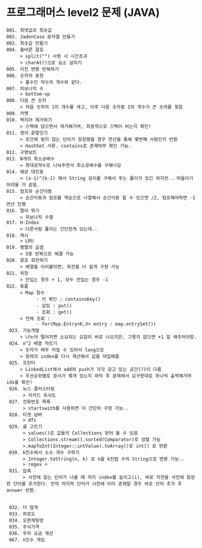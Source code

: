 프로그래머스 level2 문제 (JAVA)
===============================
    001. 최댓값과 최솟값
    002. JadenCase 문자열 만들기
    003. 최솟값 만들기
    004. 올바른 괄호
         > split("") 사용 시 시간초과 
         > charAt()으로 요소 살피기
    005. 이진 변환 반복하기
    006. 숫자의 표현
         > 홀수인 약수의 개수와 같다.
    007. 피보나치 수
         > bottom-up
    008. 다음 큰 숫자
         > 처음 숫자의 1의 개수를 세고, 이후 다음 숫자중 1의 개수가 큰 숫자를 찾음
    009. 카펫
    010. 짝지어 제거하기
         > 스택에 담으면서 제거해가며, 최종적으로 스택이 비는지 확인!
    011. 영어 끝말잇기
         > 조건에 맞지 않는 단어가 등장했을 경우 연산을 통해 몇번째 사람인지 반환
         > HashSet 사용. contains로 존재여부 확인 가능.
    012. 구명보트
    013. N개의 최소공배수
         > 최대공약수로 나눠주면서 최소공배수를 구해나감
    014. 예상 대진표
         > (a-1)^(b-1) 해서 String 길이를 구해서 푸는 풀이가 있긴 하지만.. 떠올리기 어려울 거 같음.
    015. 점프와 순간이동
         > 순간이동과 점프를 역순으로 나열해서 순간이동 할 수 있으면 /2, 점프해야하면 -1 연산 진행
    016. 멀리 뛰기
         > 피보나치 수열
    017. H-Index
         > 다른사람 풀이는 간단한게 있는데..
    018. 캐시
         > LRU 
    019. 행렬의 곱셈
         > 3중 반복으로 해결 가능 
    020. 괄호 회전하기
         > 배열을 이어붙이면, 회전을 더 쉽게 구현 가능
    021. 위장
         > 안입는 경우 + 1, 모두 안입는 경우 -1
    022. 튜플 
         > Map 함수 
               - 키 확인 : containsKey() 
               - 삽입 : put()
               - 조회 : get()
         > 전체 조회 : 
               - for(Map.Entry<K,V> entry : map.entrySet())
     023. 기능개발
         > 나누어 떨어지면 소요되는 요일이 바로 나오지만, 그렇지 않으면 +1 일 해주어야함.
     024. n^2 배열 자르기
         > 숫자가 매우 커질 수 있어서 long으로
         > 원래의 index를 다시 계산해서 값을 대입해줌
     025. 프린터
         > LinkedList에서 add와 push가 각각 갖고 있는 공간(?)이 다름
         > 우선순위별로 문서가 몇개 있는지 파악 후 문제에서 요구한대로 하나씩 출력해가며 idx를 확인!
     026. 뉴스 클러스터링
          > 자카드 유사도
     027. 전화번호 목록
          > startswith를 사용하면 더 간단히 구현 가능..
     028. 타겟 넘버
          > dfs
     029. 귤 고르기 
          > values()로 값들의 Collections 얻어 올 수 있음
          > Collections.stream().sorted(Comparator)로 정렬 가능
          >.mapToInt(Integer::intValue).toArray()로 int[] 로 변환
     030. k진수에서 소수 개수 구하기
          > Integer.toString(n, k) 로 n을 k진법 수의 String으로 변환 가능..
          > regex + 
     031. 압축
          > 사전에 없는 단어가 나올 때 까지 index를 늘리고(i), 바로 직전을 사전에 등장한 단어를 추가한다. 만약 마지막 단어가 사전에 이미 존재할 경우 바로 단어 추가 후 answer 반환.
 
 
     032. 더 맵게
     033. 피로도
     034. 오픈채팅방
     035. 주식가격
     036. 주차 요금 계산
     067. n진수 게임





